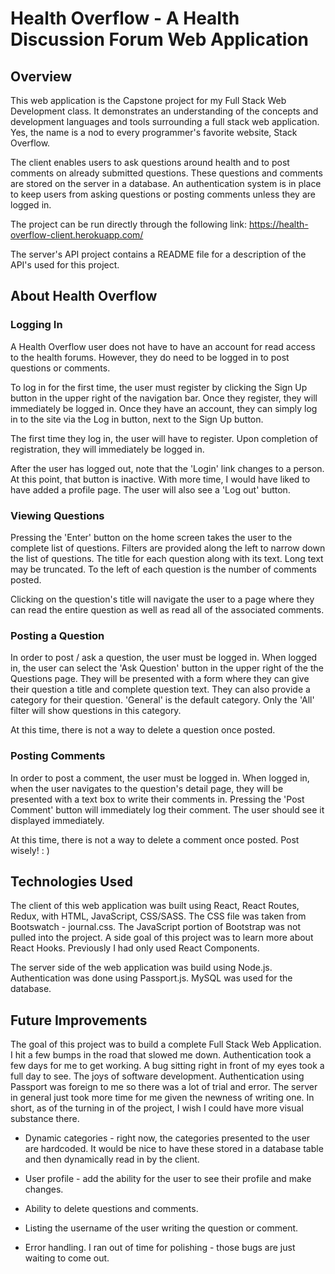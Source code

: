 # Health Overflow - A Health Discussion Forum Web Application
## Overview
This web application is the Capstone project for my Full Stack Web Development class.  It demonstrates an understanding of the concepts and development languages and tools surrounding a full stack web application.  Yes, the name is a nod to every programmer's favorite website, Stack Overflow.  

The client enables users to ask questions around health and to post comments on already submitted questions.  These questions and comments are stored on the server in a database.  An authentication system is in place to keep users from asking questions or posting comments unless they are logged in.  

The project can be run directly through the following link:
https://health-overflow-client.herokuapp.com/


The server's API project contains a README file for a description of the API's used for this project.  



## About Health Overflow

### Logging In
A Health Overflow user does not have to have an account for read access to the health forums.  However, they do need to be logged in to post questions or comments.  

To log in for the first time, the user must register by clicking the Sign Up button in the upper right of the navigation bar.  Once they register, they will immediately be logged in.  Once they have an account, they can simply log in to the site via the Log in button, next to the Sign Up button.  

The first time they log in, the user will have to register.  Upon completion of registration, they will immediately be logged in.  

After the user has logged out, note that the 'Login' link changes to a person.  At this point, that button is inactive.  With more time, I would have liked to have added a profile page.  The user will also see a 'Log out' button.  



### Viewing Questions
Pressing the 'Enter' button on the home screen takes the user to the complete list of questions.  Filters are provided along the left to narrow down the list of questions.  The title for each question along with its text.  Long text may be truncated.  To the left of each question is the number of comments posted.  

Clicking on the question's title will navigate the user to a page where they can read the entire question as well as read all of the associated comments.  


### Posting a Question
In order to post / ask a question, the user must be logged in.  When logged in, the user can select the 'Ask Question' button in the upper right of the the Questions page.  They will be presented with a form where they can give their question a title and complete question text.  They can also provide a category for their question.  'General' is the default category.  Only the 'All' filter will show questions in this category.  

At this time, there is not a way to delete a question once posted.  


### Posting Comments
In order to post a comment, the user must be logged in.  When logged in, when the user navigates to the question's detail page, they will be presented with a text box to write their comments in.  Pressing the 'Post Comment' button will immediately log their comment.  The user should see it displayed immediately.  

At this time, there is not a way to delete a comment once posted.  Post wisely!  : )  


## Technologies Used
The client of this web application was built using React, React Routes, Redux, with HTML, JavaScript, CSS/SASS.  The CSS file was taken from Bootswatch - journal.css.  The JavaScript portion of Bootstrap was not pulled into the project.  A side goal of this project was to learn more about React Hooks.  Previously I had only used React Components.  

The server side of the web application was build using Node.js.  Authentication was done using Passport.js.  MySQL was used for the database.  



## Future Improvements
The goal of this project was to build a complete Full Stack Web Application.  I hit a few bumps in the road that slowed me down.  Authentication took a few days for me to get working.  A bug sitting right in front of my eyes took a full day to see.  The joys of software development.  Authentication using Passport was foreign to me so there was a lot of trial and error.  The server in general just took more time for me given the newness of writing one.  In short, as of the turning in of the project, I wish I could have more visual substance there.  

- Dynamic categories - right now, the categories presented to the user are hardcoded.  It would be nice to have these stored in a database table and then dynamically read in by the client.  

- User profile - add the ability for the user to see their profile and make changes.  

- Ability to delete questions and comments.

- Listing the username of the user writing the question or comment.

- Error handling.  I ran out of time for polishing - those bugs are just waiting to come out.  



